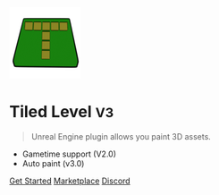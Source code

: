 <!-- _coverpage.md -->

![logo](_media/logo.png)

# Tiled Level <small>V3</small>

> Unreal Engine plugin allows you paint 3D assets.

- Gametime support (V2.0)
- Auto paint (v3.0)


[Get Started](#what-it-is)
[Marketplace](https://www.unrealengine.com/marketplace/product/0cfbd8b4dcb34163a72d0f1979df0e60)
[Discord](https://discord.gg/2MPht3cZk3) 
